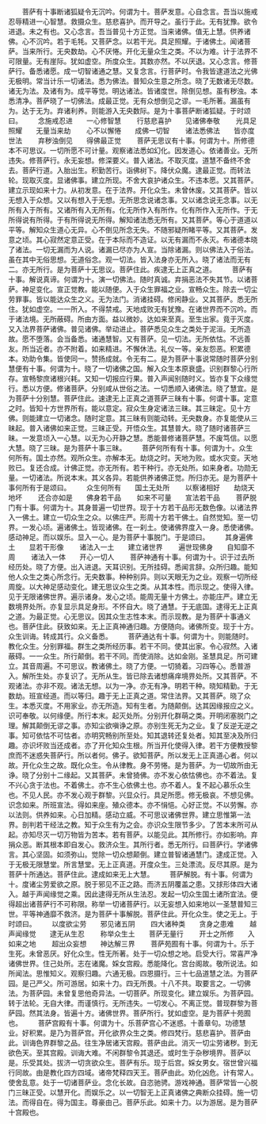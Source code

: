 <!-- { "loadSidebar": true } -->
　　菩萨有十事断诸狐疑令无沉吟。何谓为十。菩萨发意。心自念言。吾当以施戒忍辱精进一心智慧。救摄众生。慈悲喜护。而开导之。虽行于此。无有犹豫。欲令进退。未之有也。又心念言。吾当普见十方正觉。当来诸佛。值无上慧。供养诸佛。心不沉吟。若于毛牦。又菩萨念。以若干光。具足照耀。于诸佛土。闻诸菩萨。当来所行。无央数劫。心不厌惓。开化无量众生之类。不以为难。计于法界不可限量。无有崖际。犹如虚空。所度众生。其数亦然。不以厌退。又心念言。修菩萨行。备悉诸愿。成一切智诸通之慧。又复念言。行菩萨时。令我皆逮道法之光佛无极明。常当计乐一切诸法。悉为佛法。普知众生意之所念。晓了无数诸无尽数。诸无为法。及诸有为。成平等觉。明达诸法。皆诸度世。除倒见想。虽有秽浊。本悉清净。菩萨晓了一切佛法。成最正觉。无有众想倒见之谬。一毛所著。漏虽有为。达于无为。弃诸利养。则能游入无央数际。是为十事菩萨断诸狐疑。于时颂曰。
　　念施戒忍进　　一心修智慧
　　行慈悲喜护　　见诸佛奉敬
　　光具足照耀　　无量当来劫
　　心不以懈惓　　成佛一切智
　　诸法悉佛法　　皆亦度世法
　　弃秽浊倒见　　得佛最正觉
　　菩萨无思议有十事。何谓为十。所修德本不可思议。一切所愿不可计量。观察诸法悉如幻化。因发道心。依诸善业。无所违失。修菩萨行。永无妄想。修深要义。普入诸法。不取灭度。道慧不备终不舍去。菩萨行道。入胎出生。积勤苦行。诣佛树下。降伏众魔。逮最正觉。而转法轮。现取灭度。显诸佛事。建立所现。不舍大哀护诸众生。不违本愿。又其菩萨。建立示现如来十力。从初发意。在于法界。开化众生。未曾休废。又其菩萨。皆以无想入于众想。又以有想入于无想。无所思念说诸念事。又以诸念说无念事。以无所有入于所有。又诸所有入无所有。化无所作入有所作。化有所作入无所作。于无所得说有所得。于有所得说无所得。解知诸法悉无所有。又其菩萨。等心于道道以平等。解知众生道心无异。心不倒见所念无失。不随邪疑所睹平等。又其菩萨。发意之顷。其心寂然定意正受。在于本际而不造证。以无有漏而不永灭。布诸德本晓了诸法。一切无漏而为人说。诸漏已尽亦为人宣。当除诸漏。则以佛法入于俗法。虽在其中无俗思想。无道俗念。观一切法。皆入法身亦无所入。晓了诸法而无有二。亦无所行。是为菩萨十无思议。菩萨住此。疾逮无上正真之道。
　　菩萨有十事。解说真谛。何谓为十。演一切佛法。随时真诚。弃捐恶法不失其节。以诸菩萨。神足变化。宣正觉教。能以随便。入于众生罪福之业。宣畅众生。除去一切尘劳罪事。皆以能达众生之义。无为法门。消诸挂碍。修闲静业。又其菩萨。悉无所住。犹如虚空。一一所入。不得禁戒。天地成败无有犹豫。在诸世界而不沉吟。而于诸法境。无所蔽碍。所由方面。益以微妙。达如来至真。至生出家。竟于灭度。又入法界菩萨诸佛。普见诸佛。举动进止。菩萨悉见众生之类处于泥洹。无所造故。愿不堕落。会当备悉。诸通慧智。又有菩萨。见一切法。无所依怙。不远善友。所当近者。亦不附着。如来精进。不懈休法。礼仪一等。亲友怨恶。积累德本。劝助令集。皆使同一。赞扬成就。令无有二。是为菩萨十事说常随时菩萨分别慧便有十事。何谓为十。晓了一切诸佛之国。解入众生本原衰盛。识别群黎心行所存。宣畅黎庶诸根兴耗。又知一切报应行果。普入声闻别随时义。皆亦复下众缘觉行。悉以方便。修诸菩萨。分别咸从世俗之法。一切悉顺入诸佛法。晓了慧宜。是为菩萨十分别慧。菩萨住此。速逮无上正真之道菩萨三昧有十事。何谓十事。定意之时。皆知十方世界所有。能以意定。寂众生身定诸法三昧。其三昧定。见十方佛。则能建立一切诸念。随时定意。其三昧有则能动转。无央数身。亦复能使从三昧起。普入诸佛如来正觉。三昧正受。开悟众生。其慧普大。晓了随时诸菩萨三昧。一发意顷入一心慧。以无为心开静之慧。悉能普修诸菩萨慧。不废笃信。以愿大慧。晓了三昧。是为菩萨十事三昧。
　　菩萨何所有有十事。何谓为十。众生何所有。国土亦然。观所众生。亦解本无。劫烧之时。天地为败。或水灾变。天地败已。复还合成。计佛正觉。亦无所有。若干种行。亦无处所。如来身者。功勋无量。一切诸法。所说本末。其义各异。若能供养诸佛正觉。所归亦无。是为菩萨十事何所有于是颂曰。
　　众生何所有　　国土无处所
　　以察诸相好　　劫烧天地坏
　　还合亦如是　　佛身若干品
　　如来不可量　　宣法若干品
　　菩萨脱门有十事。何谓为十。其身普遍一切世界。现于十方若干品形无数色像。以诸法界入一佛土。建立一切众生之众。以佛庄严。形周十方若干佛土。自然觉知。至一切界。一发心顷。遍诸佛土。皆现诸佛。在一刹土。使诸佛界度入一身。悉使诸佛。感动神足。而以娱乐。显入一心。是为菩萨十事脱门。于是颂曰。
　　其身遍佛土　　显若干形像
　　诸法入一土　　建立诸世界
　　遍世现佛身　　自知靡不周
　　诸法入一体　　开心一切人
　　菩萨神通有十事。何谓为十。识于过去所经历处。晓了方便。出入进退。天耳识别。无所挂碍。悉闻言辞。众所归趣。能知他人众生之类心所念行。无央数事。种种别异。则以天眼无为之业。观察一切所经周旋。以大神足感动变化。建无思议众生之类。从其本性。而示现之。使得入律。见于无限诸佛世界。遍示诸身。发心之顷。能周无量十方佛土。亦能庄严。建立无数境界处所。亦复显示具足身形。不怀自大。晓了通慧。于无底国。逮得无上正真之道。为最正觉。心无思议。因其众生志性本末。而示现教。是为菩萨十事通义也。菩萨住此。获致如来。无上正真神通归趣。方便随向。诸佛所变。现于十方。众生训诲。转成其行。众义备悉。
　　菩萨通达有十事。何谓为十。则能随时。教化众生。分别罪福。群生之类所经历事。若干不同。使其出家。令心寂然。入诸蔽碍。一一众生。所行颠倒。若干不同。而使消除。达如金刚。圣慧具足。所可建立。其音周遍。不可思议。教诸佛土。晓了方便。一切猗着。习四等心。悉普游入。解所生处。亦复识了。无所从生。皆已除去诸想痛痒境界处所。又其菩萨。不观诸法。亦非不观。诸法无想。以为一净。亦无有净。明若干种。晓知精勤。于无数劫。班宣经道。而以等归。趣于无上正真之道。常住法界。又其菩萨。晓了众生。本悉灭度。不用家业。亦无所造。知有生者。为随颠倒。达其因缘报应之义。识可奉敬。以何缘便。所行本末。起灭处所。分别开化群萌之类。开明闭塞脱门之理。解其颠倒无谬之事。亦知尘欲嗔诤之原。亦别生死无为之业。复了反逆无逆之事。知可依怙不可怙者。亦明究畅别所至处。知其退转还复处者。知其至决及所归趣。亦识坏败当还成者。亦了开化知众生根。所当开化使得入律。若干方便教授黎庶而不迷惑失菩萨行。所以者何。佛子。欲知菩萨。所以发无上正真道心者。何以故。开化众生之故。既化众生。令从律教。身不劳惓。是为菩萨。为一切故所由无诤。晓了分别十二缘起。又其菩萨。未曾猗佛。亦不发心依怙佛也。亦不着法。复不兴心贪于法也。不着佛土。亦不生心依佛土也。亦不着人。复不起心慕乐众生也。不见人民。亦不发心观于群黎。兴显众行。具足所愿。修无极哀。不想见佛。识念如来。所班宣法。得如来座。殖众德本。亦不悁悒。心好正觉。不以劳懈。亦以法则。供养如来。心日加精。感动立威。不可思议诸佛世界。建立思惟第一法界。剖判若干经法之教。知于众生有为之会。亦识众生限节多少。了苦本末所可从起。亦知尽灭一切万物皆为苦本。若有菩萨。以能见此。其所修行。亦如影响。弃捐众恶。断其根本即自发心。救济众生。其所行者。悉无所行。曰菩萨行。学诸佛言。其心坚固。如须弥山。觉除一切众想颠倒。建立普智诸通慧门。逮成正觉。入于无极无限慧堂。所言慧堂。无上正真道。开度众生。三处漂流。反尽其原。是为菩萨十所通达。菩萨住此。逮成如来无上大慧。
　　菩萨解脱。有十事。何谓为十。度诸尘劳爱欲之原。脱于邪见不正之路。而济五阴覆盖之患。又捄形体四大诸入。越于声闻缘觉之乘。因此逮得无所从生法忍。发起一切众生国土诸所宜法。便得超出诸菩萨行不可称限。称举一切诸菩萨行。以无妄想入如来地以一圣慧普知三世。平等神通靡不救济。是为菩萨十事解脱。菩萨住此。开化众生。使之无上。于时颂曰。
　　以度欲尘劳　　邪见诸五阴
　　四大诸种类　　贪身之患难
　　越声闻缘觉　　逮无从生忍
　　称举众生土　　菩萨无量行
　　开士之所修　　入如来之地
　　超出众妄想　　神达解三界
　　菩萨苑囿有十事。何谓为十。乐于生死。未曾恶厌。好化众生。性无所著。处于一切众想之地。启受大行。常喜严净诸佛世界。住己处所。志在诸魔。婇女宫殿。悉能降化。宫台阁故。敬所说法。如所闻法。思惟知义。观察归趣。六通无极。四恩摄行。三十七品道慧之法。为菩萨园。是己严父。所可游居。如来十力。四无所畏。十八不共。取要言之。一切佛法。为菩萨园。未曾复思他奇异法。一切菩萨。所现变化。建立娱乐。为菩萨园。转于法轮。无自大律。而谨慎行。无所违失。一切发心。不离正觉。普现群黎为菩萨园。然其法身。皆遍十方。诸佛世界。菩萨所行。犹如虚空。是为菩萨十苑囿也。
　　菩萨宫殿有十事。何谓为十。乐菩萨宫心不迷惑。十善章句。功德慧业。好积累。是乃为菩萨宫。开化欲界众生之类。修四梵行。慈悲喜护。菩萨由此。训诲色界群黎之品。往生净居诸天宫殿。菩萨由此。消灭一切尘劳诸秽。到无欲色天。至其宫殿。训诲大难。不闲群黎令其退还。或时生于杂秽境界。菩萨以是。乐受其处。拔济一切贪欲众生。菩萨有乐。现于后宫。婇女男女。宿世曾兴福行同故。由是教化四方四域。诸帝梵释四天王。菩萨由此。劝化凶危。计有常人。使舍乱意。处于一切诸菩萨业。念化长故。自恣驰骋。游戏神通。菩萨常皆一心脱门三昧正受。以慧开化。而娱乐之。以一切智无上正真诸佛之典断众挂碍。施一切法。而得自在。得为国主。尊豪由己。菩萨乐此。如来十力。以为游居。是为菩萨十宫殿也。
